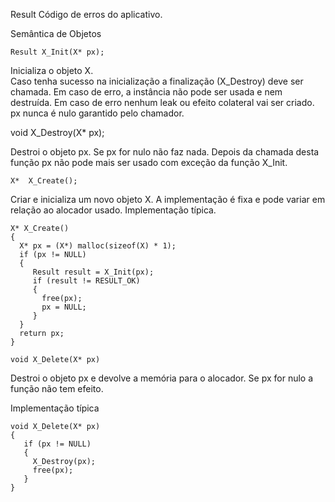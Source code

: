 

Result
Código de erros do aplicativo.

Semântica de Objetos

```
Result X_Init(X* px);
```

Inicializa o objeto X.  
Caso tenha sucesso na inicialização a finalização (X_Destroy) deve ser chamada. 
Em caso de erro, a instância não pode ser usada e nem destruída. 
Em caso de erro nenhum leak ou efeito colateral vai ser criado.
px nunca é nulo garantido pelo chamador.

void X_Destroy(X* px);

Destroi o objeto px. Se px for nulo não faz nada.
Depois da chamada desta função px não pode mais ser usado com exceção da função X_Init.
```
X*  X_Create();
```
Criar e inicializa um novo objeto X. A implementação é fixa e pode variar em relação ao alocador usado.
Implementação típica.
```
X* X_Create()
{
  X* px = (X*) malloc(sizeof(X) * 1);
  if (px != NULL)
  {
     Result result = X_Init(px);
     if (result != RESULT_OK)
     {
       free(px);
       px = NULL;
     }
  }
  return px;
}
```

```
void X_Delete(X* px)
```

Destroi o objeto px e devolve a memória para o alocador.
Se px for nulo a função não tem efeito.

Implementação típica

```
void X_Delete(X* px)
{
   if (px != NULL)
   {
     X_Destroy(px);
     free(px);
   }
}
```











